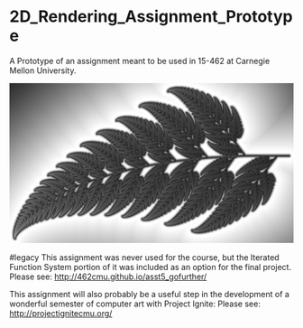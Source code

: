 # 2D_Rendering_Assignment_Prototype
A Prototype of an assignment meant to be used in 15-462 at Carnegie Mellon University.

![alt text](https://github.com/Bryce-Summers/2D_Rendering_Assignment_Prototype/blob/master/images/Fern.png "Iterated Function System based Barnsley Fern.")

#legacy
This assignment was never used for the course, but the Iterated Function System portion of it was included as an option for the final project.
Please see: http://462cmu.github.io/asst5_gofurther/

This assignment will also probably be a useful step in the development of a wonderful semester of computer art with Project Ignite:
Please see: http://projectignitecmu.org/
